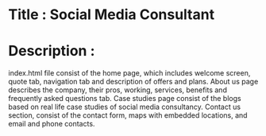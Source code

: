 # Title : Social Media Consultant

# Description :

index.html file consist of the home page, which includes welcome screen, quote tab, navigation tab and description of offers and plans.
About us page describes the company, their pros, working, services, benefits and frequently asked questions tab.
Case studies page consist of the blogs based on real life case studies of social media consultancy.
Contact us section, consist of the contact form, maps with embedded locations, and email and phone contacts.
